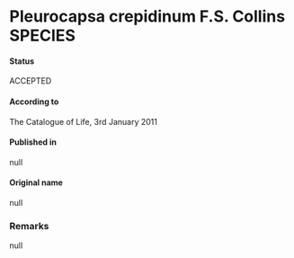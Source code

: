 Pleurocapsa crepidinum F.S. Collins SPECIES
=======

#### Status
ACCEPTED

#### According to
The Catalogue of Life, 3rd January 2011

#### Published in
null

#### Original name
null

### Remarks
null